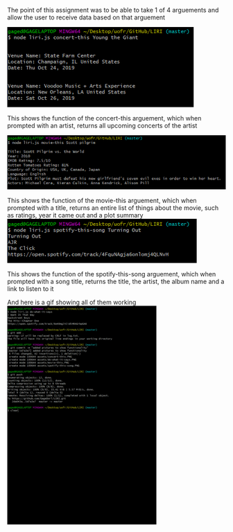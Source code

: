 The point of this assignment was to be able to take 1 of 4 arguements and allow the user to receive data based on that arguement

![Picture showing concert-this](https://github.com/GageDorl/LIRI/blob/master/assets/concert-this.PNG?raw=true)

This shows the function of the concert-this arguement, which when prompted with an artist, returns all upcoming concerts of the artist

![Picture showing movie-this](https://github.com/GageDorl/LIRI/blob/master/assets/movie-this.PNG?raw=true)

This shows the function of the movie-this arguement, which when prompted with a title, returns an entire list of things about the movie, such as ratings, year it came out and a plot summary
![Picture showing spotify-this-song](https://github.com/GageDorl/LIRI/blob/master/assets/spotify-this-song.PNG?raw=true)

This shows the function of the spotify-this-song arguement, which when prompted with a song title, returns the title, the artist, the album name and a link to listen to it


And here is a gif showing all of them working
![Gif of all](https://github.com/GageDorl/LIRI/blob/master/assets/gif-of-all.gif?raw=true)
